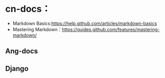 # cn-docs：

- Markdown Basics:https://help.github.com/articles/markdown-basics
- Mastering Markdown：https://guides.github.com/features/mastering-markdown/

## Ang-docs

## Django

